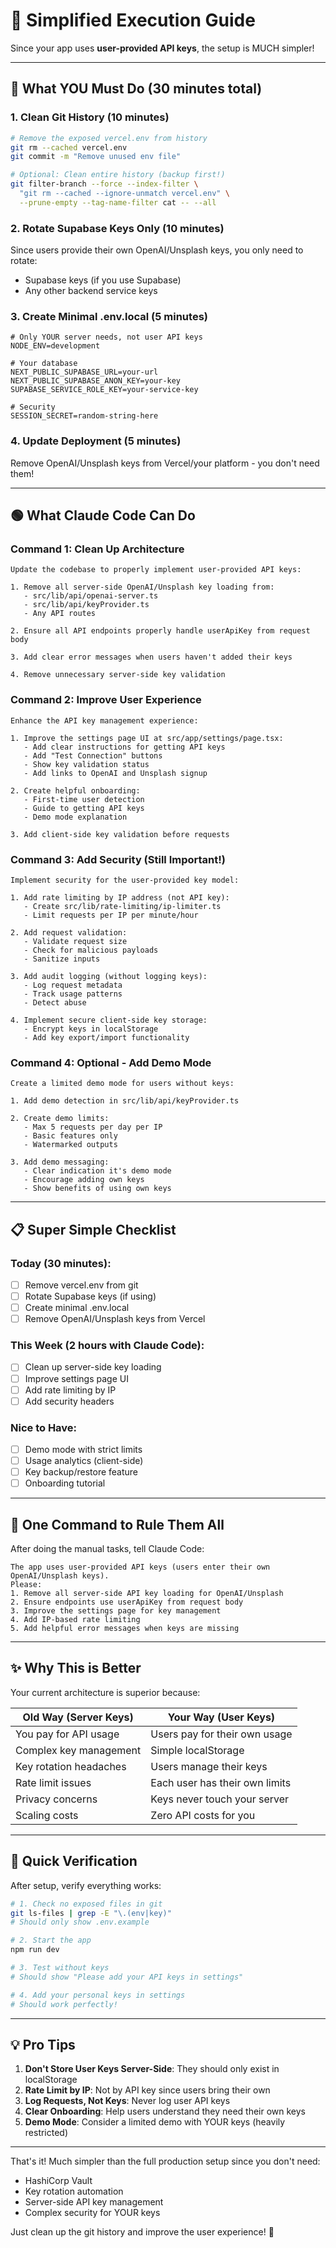 # 🚀 Simplified Execution Guide

Since your app uses **user-provided API keys**, the setup is MUCH simpler!

---

## 🔴 What YOU Must Do (30 minutes total)

### 1. Clean Git History (10 minutes)
```bash
# Remove the exposed vercel.env from history
git rm --cached vercel.env
git commit -m "Remove unused env file"

# Optional: Clean entire history (backup first!)
git filter-branch --force --index-filter \
  "git rm --cached --ignore-unmatch vercel.env" \
  --prune-empty --tag-name-filter cat -- --all
```

### 2. Rotate Supabase Keys Only (10 minutes)
Since users provide their own OpenAI/Unsplash keys, you only need to rotate:
- Supabase keys (if you use Supabase)
- Any other backend service keys

### 3. Create Minimal .env.local (5 minutes)
```env
# Only YOUR server needs, not user API keys
NODE_ENV=development

# Your database
NEXT_PUBLIC_SUPABASE_URL=your-url
NEXT_PUBLIC_SUPABASE_ANON_KEY=your-key
SUPABASE_SERVICE_ROLE_KEY=your-service-key

# Security
SESSION_SECRET=random-string-here
```

### 4. Update Deployment (5 minutes)
Remove OpenAI/Unsplash keys from Vercel/your platform - you don't need them!

---

## 🟢 What Claude Code Can Do

### Command 1: Clean Up Architecture
```
Update the codebase to properly implement user-provided API keys:

1. Remove all server-side OpenAI/Unsplash key loading from:
   - src/lib/api/openai-server.ts
   - src/lib/api/keyProvider.ts
   - Any API routes

2. Ensure all API endpoints properly handle userApiKey from request body

3. Add clear error messages when users haven't added their keys

4. Remove unnecessary server-side key validation
```

### Command 2: Improve User Experience
```
Enhance the API key management experience:

1. Improve the settings page UI at src/app/settings/page.tsx:
   - Add clear instructions for getting API keys
   - Add "Test Connection" buttons
   - Show key validation status
   - Add links to OpenAI and Unsplash signup

2. Create helpful onboarding:
   - First-time user detection
   - Guide to getting API keys
   - Demo mode explanation

3. Add client-side key validation before requests
```

### Command 3: Add Security (Still Important!)
```
Implement security for the user-provided key model:

1. Add rate limiting by IP address (not API key):
   - Create src/lib/rate-limiting/ip-limiter.ts
   - Limit requests per IP per minute/hour

2. Add request validation:
   - Validate request size
   - Check for malicious payloads
   - Sanitize inputs

3. Add audit logging (without logging keys):
   - Log request metadata
   - Track usage patterns
   - Detect abuse

4. Implement secure client-side key storage:
   - Encrypt keys in localStorage
   - Add key export/import functionality
```

### Command 4: Optional - Add Demo Mode
```
Create a limited demo mode for users without keys:

1. Add demo detection in src/lib/api/keyProvider.ts

2. Create demo limits:
   - Max 5 requests per day per IP
   - Basic features only
   - Watermarked outputs

3. Add demo messaging:
   - Clear indication it's demo mode
   - Encourage adding own keys
   - Show benefits of using own keys
```

---

## 📋 Super Simple Checklist

### Today (30 minutes):
- [ ] Remove vercel.env from git
- [ ] Rotate Supabase keys (if using)
- [ ] Create minimal .env.local
- [ ] Remove OpenAI/Unsplash keys from Vercel

### This Week (2 hours with Claude Code):
- [ ] Clean up server-side key loading
- [ ] Improve settings page UI
- [ ] Add rate limiting by IP
- [ ] Add security headers

### Nice to Have:
- [ ] Demo mode with strict limits
- [ ] Usage analytics (client-side)
- [ ] Key backup/restore feature
- [ ] Onboarding tutorial

---

## 🎯 One Command to Rule Them All

After doing the manual tasks, tell Claude Code:

```
The app uses user-provided API keys (users enter their own OpenAI/Unsplash keys).
Please:
1. Remove all server-side API key loading for OpenAI/Unsplash
2. Ensure endpoints use userApiKey from request body
3. Improve the settings page for key management
4. Add IP-based rate limiting
5. Add helpful error messages when keys are missing
```

---

## ✨ Why This is Better

Your current architecture is superior because:

| Old Way (Server Keys) | Your Way (User Keys) |
|----------------------|----------------------|
| You pay for API usage | Users pay for their own usage |
| Complex key management | Simple localStorage |
| Key rotation headaches | Users manage their keys |
| Rate limit issues | Each user has their own limits |
| Privacy concerns | Keys never touch your server |
| Scaling costs | Zero API costs for you |

---

## 🚦 Quick Verification

After setup, verify everything works:

```bash
# 1. Check no exposed files in git
git ls-files | grep -E "\.(env|key)" 
# Should only show .env.example

# 2. Start the app
npm run dev

# 3. Test without keys
# Should show "Please add your API keys in settings"

# 4. Add your personal keys in settings
# Should work perfectly!
```

---

## 💡 Pro Tips

1. **Don't Store User Keys Server-Side**: They should only exist in localStorage
2. **Rate Limit by IP**: Not by API key since users bring their own
3. **Log Requests, Not Keys**: Never log user API keys
4. **Clear Onboarding**: Help users understand they need their own keys
5. **Demo Mode**: Consider a limited demo with YOUR keys (heavily restricted)

---

That's it! Much simpler than the full production setup since you don't need:
- HashiCorp Vault
- Key rotation automation  
- Server-side API key management
- Complex security for YOUR keys

Just clean up the git history and improve the user experience! 🎉